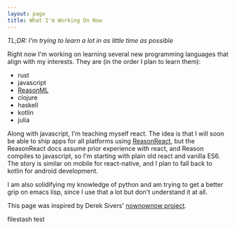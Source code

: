 ```yaml
---
layout: page
title: What I'm Working On Now
---
```

*TL;DR: I'm trying to learn a lot in as little time as possible*

Right now I'm working on learning several new programming languages that align
with my interests. They are (in the order I plan to learn them):

- rust
- javascript
- [ReasonML](https://reasonml.github.io/)
- clojure
- haskell
- kotlin
- julia

Along with javascript, I'm teaching myself react. The idea is that I will
soon be able to ship apps for all platforms using
[ReasonReact](https://reasonml.github.io/reason-react/en/),
but the ReasonReact docs assume prior experience with react, and Reason compiles
to javascript, so I'm starting with plain old react and vanilla ES6.
The story is similar on mobile for react-native, and I plan to fall back to
kotlin for android development.

I am also solidifying my knowledge of python and am trying to get a better grip
on emacs lisp, since I use that a lot but don't understand it at all.

This page was inspired by Derek Sivers' [nownownow project](https://nownownow.com/about).

filestash test